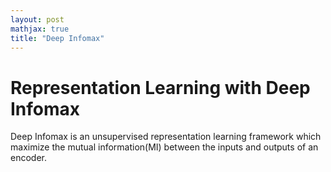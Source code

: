 ```yaml
---
layout: post
mathjax: true
title: "Deep Infomax"
---
```


# Representation Learning with Deep Infomax

Deep Infomax is an unsupervised representation learning framework which maximize
the mutual information(MI) between the inputs and outputs of an encoder.